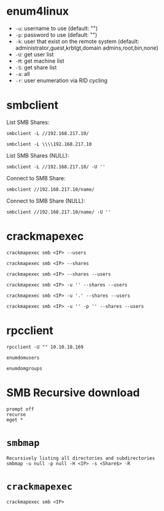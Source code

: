 
# enum4linux
- `-u`: username to use (default: "")
- `-p`: password to use (default: "")
- `-k`: user that exist on the remote system (default: administrator,guest,krbtgt,domain admins,root,bin,none)
- `-U`: get user list
- `-M`: get machine list
- `-S`: get share list
- `-a`: all
- `-r`: user enumeration via RID cycling

# smbclient
List SMB Shares:
```
smbclient -L //192.168.217.10/
```
```
smbclient -L \\\\192.168.217.10
```

List SMB Shares (NULL):
```
smbclient -L //192.168.217.10/ -U ''
```

Connect to SMB Share:
```
smbclient //192.168.217.10/name/
```

Connect to SMB Share (NULL):
```
smbclient //192.168.217.10/name/ -U ''
```
# crackmapexec
```
crackmapexec smb <IP> --users
```
```
crackmapexec smb <IP> --shares
```
```
crackmapexec smb <IP> --shares --users
```
```
crackmapexec smb <IP> -u '' --shares --users
```
```
crackmapexec smb <IP> -u '.' --shares --users
```
```
crackmapexec smb <IP> -u '' -p '' --shares --users
```


# rpcclient
```
rpcclient -U "" 10.10.10.169
```
```
enumdomusers
```
```
enumdomgroups
```

# SMB Recursive download
```
prompt off
recurse
mget *
```

# `smbmap`
```
Recursively listing all directories and subdirectories
smbmap -u null -p null -H <IP> -s <Share$> -R
```

# `crackmapexec`
```
crackmapexec smb <IP>
```

